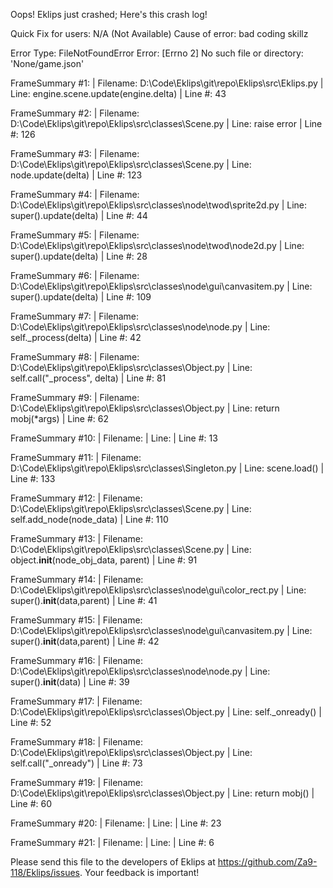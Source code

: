 Oops! Eklips just crashed;
Here's this crash log!

Quick Fix for users: N/A (Not Available)
Cause of error: bad coding skillz

Error Type: FileNotFoundError
Error: [Errno 2] No such file or directory: 'None/game.json'

FrameSummary #1:
  | Filename: D:\Code\Eklips\git\repo\Eklips\src\Eklips.py
  | Line: engine.scene.update(engine.delta)
  | Line #: 43

FrameSummary #2:
  | Filename: D:\Code\Eklips\git\repo\Eklips\src\classes\Scene.py
  | Line: raise error
  | Line #: 126

FrameSummary #3:
  | Filename: D:\Code\Eklips\git\repo\Eklips\src\classes\Scene.py
  | Line: node.update(delta)
  | Line #: 123

FrameSummary #4:
  | Filename: D:\Code\Eklips\git\repo\Eklips\src\classes\node\twod\sprite2d.py
  | Line: super().update(delta)
  | Line #: 44

FrameSummary #5:
  | Filename: D:\Code\Eklips\git\repo\Eklips\src\classes\node\twod\node2d.py
  | Line: super().update(delta)
  | Line #: 28

FrameSummary #6:
  | Filename: D:\Code\Eklips\git\repo\Eklips\src\classes\node\gui\canvasitem.py
  | Line: super().update(delta)
  | Line #: 109

FrameSummary #7:
  | Filename: D:\Code\Eklips\git\repo\Eklips\src\classes\node\node.py
  | Line: self._process(delta)
  | Line #: 42

FrameSummary #8:
  | Filename: D:\Code\Eklips\git\repo\Eklips\src\classes\Object.py
  | Line: self.call("_process", delta)
  | Line #: 81

FrameSummary #9:
  | Filename: D:\Code\Eklips\git\repo\Eklips\src\classes\Object.py
  | Line: return mobj(*args)
  | Line #: 62

FrameSummary #10:
  | Filename: <string>
  | Line: 
  | Line #: 13

FrameSummary #11:
  | Filename: D:\Code\Eklips\git\repo\Eklips\src\classes\Singleton.py
  | Line: scene.load()
  | Line #: 133

FrameSummary #12:
  | Filename: D:\Code\Eklips\git\repo\Eklips\src\classes\Scene.py
  | Line: self.add_node(node_data)
  | Line #: 110

FrameSummary #13:
  | Filename: D:\Code\Eklips\git\repo\Eklips\src\classes\Scene.py
  | Line: object.__init__(node_obj_data, parent)
  | Line #: 91

FrameSummary #14:
  | Filename: D:\Code\Eklips\git\repo\Eklips\src\classes\node\gui\color_rect.py
  | Line: super().__init__(data,parent)
  | Line #: 41

FrameSummary #15:
  | Filename: D:\Code\Eklips\git\repo\Eklips\src\classes\node\gui\canvasitem.py
  | Line: super().__init__(data,parent)
  | Line #: 42

FrameSummary #16:
  | Filename: D:\Code\Eklips\git\repo\Eklips\src\classes\node\node.py
  | Line: super().__init__(data)
  | Line #: 39

FrameSummary #17:
  | Filename: D:\Code\Eklips\git\repo\Eklips\src\classes\Object.py
  | Line: self._onready()
  | Line #: 52

FrameSummary #18:
  | Filename: D:\Code\Eklips\git\repo\Eklips\src\classes\Object.py
  | Line: self.call("_onready")
  | Line #: 73

FrameSummary #19:
  | Filename: D:\Code\Eklips\git\repo\Eklips\src\classes\Object.py
  | Line: return mobj()
  | Line #: 60

FrameSummary #20:
  | Filename: <string>
  | Line: 
  | Line #: 23

FrameSummary #21:
  | Filename: <string>
  | Line: 
  | Line #: 6


Please send this file to the developers of Eklips at https://github.com/Za9-118/Eklips/issues. 
Your feedback is important!